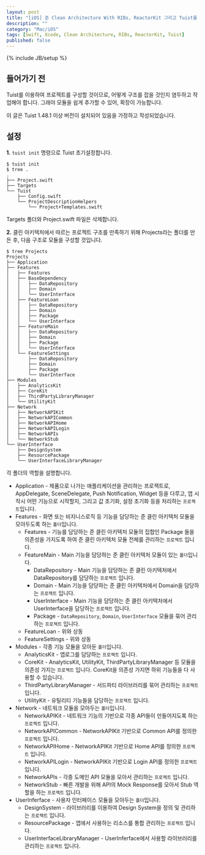 ```yaml
---
layout: post
title: "[iOS] 준 Clean Architecture With RIBs, ReactorKit 그리고 Tuist를 이용한 프로젝트 모듈화 설계(2) - Tuist"
description: ""
category: "Mac/iOS"
tags: [Swift, Xcode, Clean Architecture, RIBs, ReactorKit, Tuist]
published: false
---
```

{% include JB/setup %}

## 들어가기 전

Tuist를 이용하여 프로젝트를 구성할 것이므로, 어떻게 구조를 잡을 것인지 염두하고 작업해야 합니다. 그래야 모듈을 쉽게 추가할 수 있어, 확장이 가능합니다.

이 글은 Tuist 1.48.1 이상 버전이 설치되어 있음을 가정하고 작성되었습니다.

## 설정

**1.** `tuist init` 명령으로 Tuist 초기설정합니다.

```
$ tuist init
$ tree .
.
├── Project.swift
├── Targets
└── Tuist
    ├── Config.swift
    └── ProjectDescriptionHelpers
        └── Project+Templates.swift
```

Targets 폴더와 Project.swift 파일은 삭제합니다.

**2.**  클린 아키텍처에서 따르는 프로젝트 구조를 만족하기 위해 Projects라는 폴더를 만든 후, 다음 구조로 모듈을 구성할 것입니다.
```
$ tree Projects
Projects
├── Application
├── Features
│   ├── Features
│   ├── BaseDependency
│   │   ├── DataRepository
│   │   ├── Domain
│   │   └── UserInterface
│   ├── FeatureLoan
│   │   ├── DataRepository
│   │   ├── Domain
│   │   ├── Package
│   │   └── UserInterface
│   ├── FeatureMain
│   │   ├── DataRepository
│   │   ├── Domain
│   │   ├── Package
│   │   └── UserInterface
│   └── FeatureSettings
│       ├── DataRepository
│       ├── Domain
│       ├── Package
│       └── UserInterface
├── Modules
│   ├── AnalyticsKit
│   ├── CoreKit
│   ├── ThirdPartyLibraryManager
│   └── UtilityKit
├── Network
│   ├── NetworkAPIKit
│   ├── NetworkAPICommon
│   ├── NetworkAPIHome
│   ├── NetworkAPILogin
│   ├── NetworkAPIs
│   └── NetworkStub
└── UserInterface
    ├── DesignSystem
    ├── ResourcePackage
    └── UserInterfaceLibraryManager
```

각 폴더의 역할을 설명합니다.

* Application - 제품으로 나가는 애플리케이션을 관리하는 프로젝트로, AppDelegate, SceneDelegate, Push Notification, Widget 등을 다루고, 앱 시작시 어떤 기능으로 시작할지, 그리고 값 초기화, 설정 초기화 등을 처리하는 `프로젝트`입니다.
* Features - 화면 또는 비지니스로직 등 기능을 담당하는 준 클린 아키텍처 모듈을 모아두도록 하는 `폴더`입니다.
  * Features - 기능를 담당하는 준 클린 아키텍처 모듈의 집합인 Package 들을 의존성을 가지도록 하여 준 클린 아키텍처 모듈 전체를 관리하는 `프로젝트` 입니다.
  * FeatureMain - Main 기능을 담당하는 준 클린 아키텍처 모듈이 있는 `폴더`입니다.
    * DataRepository - Main 기능을 담당하는 준 클린 아키텍처에서 DataRepository를 담당하는 `프로젝트` 입니다.
    * Domain - Main 기능을 담당하는 준 클린 아키텍처에서 Domain을 담당하는 `프로젝트` 입니다.
    * UserInterface - Main 기능을 담당하는 준 클린 아키텍처에서 UserInterface을 담당하는 `프로젝트` 입니다.
    * Package - `DataRepository`, `Domain`, `UserInterface` 모듈을 묶어 관리하는 `프로젝트` 입니다.
  * FeatureLoan - 위와 상동
  * FeatureSettings - 위와 상동
* Modules - 각종 기능 모듈을 모아둔 `폴더`입니다.
  * AnalyticsKit - 앱로그를 담당하는 `프로젝트` 입니다.
  * CoreKit - AnalyticsKit, UtilityKit, ThirdPartyLibraryManager 등 모듈을 의존성 가지는 `프로젝트` 입니다. CoreKit을 의존성 가지면 하위 기능들을 다 사용할 수 있습니다.
  * ThirdPartyLibraryManager - 서드파티 라이브러리를 묶어 관리하는 `프로젝트` 입니다.
  * UtilityKit - 유틸리티 기능들을 담당하는 `프로젝트` 입니다.
* Network - 네트워크 모듈을 모아두는 `폴더`입니다.
  * NetworkAPIKit - 네트워크 기능의 기반으로 각종 API들이 만들어지도록 하는 `프로젝트` 입니다.
  * NetworkAPICommon - NetworkAPIKit 기반으로 Common API를 정의한 `프로젝트` 입니다.
  * NetworkAPIHome - NetworkAPIKit 기반으로 Home API를 정의한 `프로젝트` 입니다.
  * NetworkAPILogin - NetworkAPIKit 기반으로 Login API를 정의한 `프로젝트` 입니다.
  * NetworkAPIs - 각종 도메인 API 모듈을 모아서 관리하는 `프로젝트` 입니다.
  * NetworkStub - 빠른 개발을 위해 API의 Mock Response를 모아서 Stub 역할을 하는 `프로젝트` 입니다.
* UserInferface - 사용자 인터페이스 모듈을 모아두는 `폴더`입니다.
  * DesignSystem - 라이브러리를 이용하여 Design System을 정의 및 관리하는 `프로젝트` 입니다.
  * ResourcePackage - 앱에서 사용하는 리소스를 통합 관리하는 `프로젝트` 입니다.
  * UserInterfaceLibraryManager - UserInferface에서 사용할 라이브러리를 관리하는 `프로젝트` 입니다.

